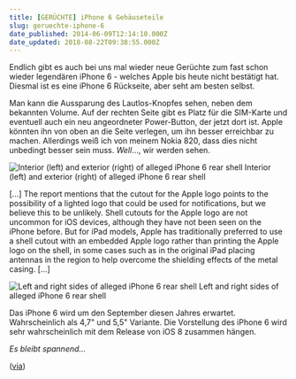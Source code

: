 ```yaml
---
title: [GERÜCHTE] iPhone 6 Gehäuseteile
slug: geruechte-iphone-6
date_published: 2014-06-09T12:14:10.000Z
date_updated: 2018-08-22T09:38:55.000Z
---
```


Endlich gibt es auch bei uns mal wieder neue Gerüchte zum fast schon wieder legendären iPhone 6 - welches Apple bis heute nicht bestätigt hat. Diesmal ist es eine iPhone 6 Rückseite, aber seht am besten selbst. 

Man kann die Aussparung des Lautlos-Knopfes sehen, neben dem bekannten Volume. Auf der rechten Seite gibt es Platz für die SIM-Karte und eventuell auch ein neu angeordneter Power-Button, der jetzt dort ist. Apple könnten ihn von oben an die Seite verlegen, um ihn besser erreichbar zu machen. Allerdings weiß ich von meinem Nokia 820, dass dies nicht unbedingt besser sein muss. *Well*…, wir werden sehen.

![Interior (left) and exterior (right) of alleged iPhone 6 rear shell](//picdump.thafaker.de/2014/06/iphone_6_shell_front_rear-800x792-580x574.jpg) Interior (left) and exterior (right) of alleged iPhone 6 rear shell

[...] The report mentions that the cutout for the Apple logo points to the possibility of a lighted logo that could be used for notifications, but we believe this to be unlikely. Shell cutouts for the Apple logo are not uncommon for iOS devices, although they have not been seen on the iPhone before. But for iPad models, Apple has traditionally preferred to use a shell cutout with an embedded Apple logo rather than printing the Apple logo on the shell, in some cases such as in the original iPad placing antennas in the region to help overcome the shielding effects of the metal casing. [...]

![Left and right sides of alleged iPhone 6 rear shell](//picdump.thafaker.de/2014/06/iphone_6_shell_sides-494x580.jpg) Left and right sides of alleged iPhone 6 rear shell

Das iPhone 6 wird um den September diesen Jahres erwartet. Wahrscheinlich als 4,7" und 5,5" Variante. Die Vorstellung des iPhone 6 wird sehr wahrscheinlich mit dem Release von iOS 8 zusammen hängen.

*Es bleibt spannend…*

([via](http://www.macrumors.com/2014/06/08/iphone-6-shell-multiple-angles/))

